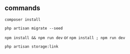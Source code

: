## commands

`composer install`

`php artisan migrate --seed`

`npm install && npm run dev` or `npm install ; npm run dev`

`php artisan storage:link`
